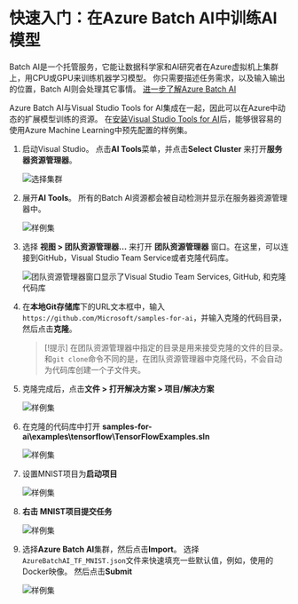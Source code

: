 # 快速入门：在Azure Batch AI中训练AI模型

Batch AI是一个托管服务，它能让数据科学家和AI研究者在Azure虚拟机上集群上，用CPU或GPU来训练机器学习模型。 你只需要描述任务需求，以及输入输出的位置，Batch AI则会处理其它事情。 [进一步了解Azure Batch AI](https://docs.microsoft.com/en-us/azure/batch-ai/overview)

Azure Batch AI与Visual Studio Tools for AI集成在一起，因此可以在Azure中动态的扩展模型训练的资源。 在[安装Visual Studio Tools for AI](installation.md)后，能够很容易的使用Azure Machine Learning中预先配置的样例集。

1. 启动Visual Studio。 点击**AI Tools**菜单，并点击**Select Cluster** 来打开**服务器资源管理器**。
    
    ![选择集群](./media/select-cluster.png)

2. 展开**AI Tools**。 所有的Batch AI资源都会被自动检测并显示在服务器资源管理器中。
    
    ![样例集](./media/batchai.png)

3. 选择 **视图 > 团队资源管理器...** 来打开 **团队资源管理器** 窗口。在这里，可以连接到GitHub，Visual Studio Team Service或者克隆代码库。
    
    ![团队资源管理器窗口显示了Visual Studio Team Services, GitHub, 和克隆代码库](./media/team-explorer.png)

4. 在**本地Git存储库**下的URL文本框中，输入`https://github.com/Microsoft/samples-for-ai`，并输入克隆的代码目录，然后点击**克隆**。
    
    > [!提示] 在团队资源管理器中指定的目录是用来接受克隆的文件的目录。 和`git clone`命令不同的是，在团队资源管理器中克隆代码，不会自动为代码库创建一个子文件夹。

5. 克隆完成后，点击**文件 > 打开解决方案 > 项目/解决方案**
    
    ![样例集](./media/open-solution.png)

6. 在克隆的代码库中打开 **samples-for-ai\examples\tensorflow\TensorFlowExamples.sln**
    
    ![样例集](./media/tensorflowexamples.png)

7. 设置MNIST项目为**启动项目**
    
    ![样例集](./media/mnist-startup.png)

8. **右击 **MNIST项目**提交任务**
    
    ![样例集](media/submit-job.png)

9. 选择**Azure Batch AI**集群，然后点击**Import**。 选择`AzureBatchAI_TF_MNIST.json`文件来快速填充一些默认值，例如，使用的Docker映像。 然后点击**Submit**
    
    ![样例集](./media/submit-batch.png)